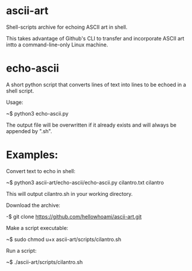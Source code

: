 # ascii-art
Shell-scripts archive for echoing ASCII art in shell.

This takes advantage of Github's CLI to transfer and incorporate ASCII art intto a command-line-only Linux machine.

# echo-ascii
A short python script that converts lines of text into lines to be echoed in a shell script.

Usage:

~$ python3 echo-ascii.py <input-file> <output-file>
  
The output file will be overwritten if it already exists and will always be appended by ".sh".
  
# Examples:
Convert text to echo in shell:

~$ python3 ascii-art/echo-ascii/echo-ascii.py cilantro.txt cilantro

This will output cilantro.sh in your working directory.

Download the archive:

-$ git clone https://github.com/hellowhoami/ascii-art.git

Make a script executable:

~$ sudo chmod u+x ascii-art/scripts/cilantro.sh

Run a script:

~$ ./ascii-art/scripts/cilantro.sh


